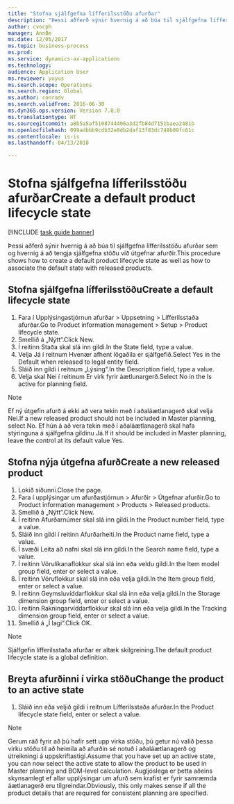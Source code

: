 ```yaml
--- 
title: "Stofna sjálfgefna lífferilsstöðu afurðar"
description: "Þessi aðferð sýnir hvernig á að búa til sjálfgefna lífferilsstöðu afurðar sem og hvernig á að tengja sjálfgefna stöðu við útgefnar afurðir."
author: cvocph
manager: AnnBe
ms.date: 12/05/2017
ms.topic: business-process
ms.prod: 
ms.service: dynamics-ax-applications
ms.technology: 
audience: Application User
ms.reviewer: yuyus
ms.search.scope: Operations
ms.search.region: Global
ms.author: conradv
ms.search.validFrom: 2016-06-30
ms.dyn365.ops.version: Version 7.0.0
ms.translationtype: HT
ms.sourcegitcommit: a8b5a5af5108744406a3d2fb84d7151baea2481b
ms.openlocfilehash: 099adbbb9cdb32e0db2daf13f83dc748b09fc61c
ms.contentlocale: is-is
ms.lasthandoff: 04/13/2018

---
```

# <a name="create-a-default-product-lifecycle-state"></a><span data-ttu-id="a6a35-103">Stofna sjálfgefna lífferilsstöðu afurðar</span><span class="sxs-lookup"><span data-stu-id="a6a35-103">Create a default product lifecycle state</span></span>

[!INCLUDE [task guide banner](../../includes/task-guide-banner.md)]

<span data-ttu-id="a6a35-104">Þessi aðferð sýnir hvernig á að búa til sjálfgefna lífferilsstöðu afurðar sem og hvernig á að tengja sjálfgefna stöðu við útgefnar afurðir.</span><span class="sxs-lookup"><span data-stu-id="a6a35-104">This procedure shows how to create a default product lifecycle state as well as how to associate the default state with released products.</span></span>


## <a name="create-a-default-lifecycle-state"></a><span data-ttu-id="a6a35-105">Stofna sjálfgefna lífferilsstöðu</span><span class="sxs-lookup"><span data-stu-id="a6a35-105">Create a default lifecycle state</span></span>
1. <span data-ttu-id="a6a35-106">Fara í Upplýsingastjórnun afurðar > Uppsetning > Lífferilsstaða afurðar.</span><span class="sxs-lookup"><span data-stu-id="a6a35-106">Go to Product information management > Setup > Product lifecycle state.</span></span>
2. <span data-ttu-id="a6a35-107">Smellið á „Nýtt“.</span><span class="sxs-lookup"><span data-stu-id="a6a35-107">Click New.</span></span>
3. <span data-ttu-id="a6a35-108">Í reitinn Staða skal slá inn gildi.</span><span class="sxs-lookup"><span data-stu-id="a6a35-108">In the State field, type a value.</span></span>
4. <span data-ttu-id="a6a35-109">Velja Já í reitnum Hvenær afhent lögaðila er sjálfgefið.</span><span class="sxs-lookup"><span data-stu-id="a6a35-109">Select Yes in the Default when released to legal entity field.</span></span>
5. <span data-ttu-id="a6a35-110">Sláið inn gildi í reitnum „Lýsing“.</span><span class="sxs-lookup"><span data-stu-id="a6a35-110">In the Description field, type a value.</span></span>
6. <span data-ttu-id="a6a35-111">Velja skal Nei í reitinum Er virk fyrir áætlunargerð.</span><span class="sxs-lookup"><span data-stu-id="a6a35-111">Select No in the Is active for planning field.</span></span>

> [!NOTE]
> <span data-ttu-id="a6a35-112">Ef ný útgefin afurð á ekki að vera tekin með í aðaláætlanagerð skal velja Nei.</span><span class="sxs-lookup"><span data-stu-id="a6a35-112">If a new released product should not be included in Master planning, select No.</span></span> <span data-ttu-id="a6a35-113">Ef hún á að vera tekin með í aðaláætlanagerð skal hafa stýringuna á sjálfgefna gildinu Já.</span><span class="sxs-lookup"><span data-stu-id="a6a35-113">If it should be included in Master planning, leave the control at its default value Yes.</span></span>  

## <a name="create-a-new-released-product"></a><span data-ttu-id="a6a35-114">Stofna nýja útgefna afurð</span><span class="sxs-lookup"><span data-stu-id="a6a35-114">Create a new released product</span></span>
1. <span data-ttu-id="a6a35-115">Lokið síðunni.</span><span class="sxs-lookup"><span data-stu-id="a6a35-115">Close the page.</span></span>
2. <span data-ttu-id="a6a35-116">Fara í upplýsingar um afurðastjórnun > Afurðir > Útgefnar afurðir.</span><span class="sxs-lookup"><span data-stu-id="a6a35-116">Go to Product information management > Products > Released products.</span></span>
3. <span data-ttu-id="a6a35-117">Smellið á „Nýtt“.</span><span class="sxs-lookup"><span data-stu-id="a6a35-117">Click New.</span></span>
4. <span data-ttu-id="a6a35-118">Í reitinn Afurðarnúmer skal slá inn gildi.</span><span class="sxs-lookup"><span data-stu-id="a6a35-118">In the Product number field, type a value.</span></span>
5. <span data-ttu-id="a6a35-119">Sláið inn gildi í reitinn Afurðarheiti.</span><span class="sxs-lookup"><span data-stu-id="a6a35-119">In the Product name field, type a value.</span></span>
6. <span data-ttu-id="a6a35-120">Í svæði Leita að nafni skal slá inn gildi.</span><span class="sxs-lookup"><span data-stu-id="a6a35-120">In the Search name field, type a value.</span></span>
7. <span data-ttu-id="a6a35-121">Í reitinn Vörulíkanaflokkur skal slá inn eða veldu gildi.</span><span class="sxs-lookup"><span data-stu-id="a6a35-121">In the Item model group field, enter or select a value.</span></span>
8. <span data-ttu-id="a6a35-122">Í reitinn Vöruflokkur skal slá inn eða velja gildi.</span><span class="sxs-lookup"><span data-stu-id="a6a35-122">In the Item group field, enter or select a value.</span></span>
9. <span data-ttu-id="a6a35-123">Í reitinn Geymsluvíddarflokkur skal slá inn eða velja gildi.</span><span class="sxs-lookup"><span data-stu-id="a6a35-123">In the Storage dimension group field, enter or select a value.</span></span>
10. <span data-ttu-id="a6a35-124">Í reitinn Rakningarvíddarflokkur skal slá inn eða velja gildi.</span><span class="sxs-lookup"><span data-stu-id="a6a35-124">In the Tracking dimension group field, enter or select a value.</span></span>
11. <span data-ttu-id="a6a35-125">Smellið á „Í lagi“.</span><span class="sxs-lookup"><span data-stu-id="a6a35-125">Click OK.</span></span>

> [!NOTE]
> <span data-ttu-id="a6a35-126">Sjálfgefin lífferilsstaða afurðar er altæk skilgreining.</span><span class="sxs-lookup"><span data-stu-id="a6a35-126">The default product lifecycle state is a global definition.</span></span>  

## <a name="change-the-product-to-an-active-state"></a><span data-ttu-id="a6a35-127">Breyta afurðinni í virka stöðu</span><span class="sxs-lookup"><span data-stu-id="a6a35-127">Change the product to an active state</span></span>
1. <span data-ttu-id="a6a35-128">Sláið inn eða veljið gildi í reitnum Lífferilsstaða afurðar.</span><span class="sxs-lookup"><span data-stu-id="a6a35-128">In the Product lifecycle state field, enter or select a value.</span></span>

> [!NOTE]
> <span data-ttu-id="a6a35-129">Gerum ráð fyrir að þú hafir sett upp virka stöðu, þú getur nú valið þessa virku stöðu til að heimila að afurðin sé notuð í aðaláætlanagerð og útreikningi á uppskriftastigi.</span><span class="sxs-lookup"><span data-stu-id="a6a35-129">Assume that you have set up an active state, you can now select the active state to allow the product to be used in Master planning and BOM-level calculation.</span></span> <span data-ttu-id="a6a35-130">Augljóslega er þetta aðeins skynsamlegt ef allar upplýsingar um afurð sem krafist er fyrir samræmda áætlanagerð eru tilgreindar.</span><span class="sxs-lookup"><span data-stu-id="a6a35-130">Obviously, this only makes sense if all the product details that are required for consistent planning are specified.</span></span>  


